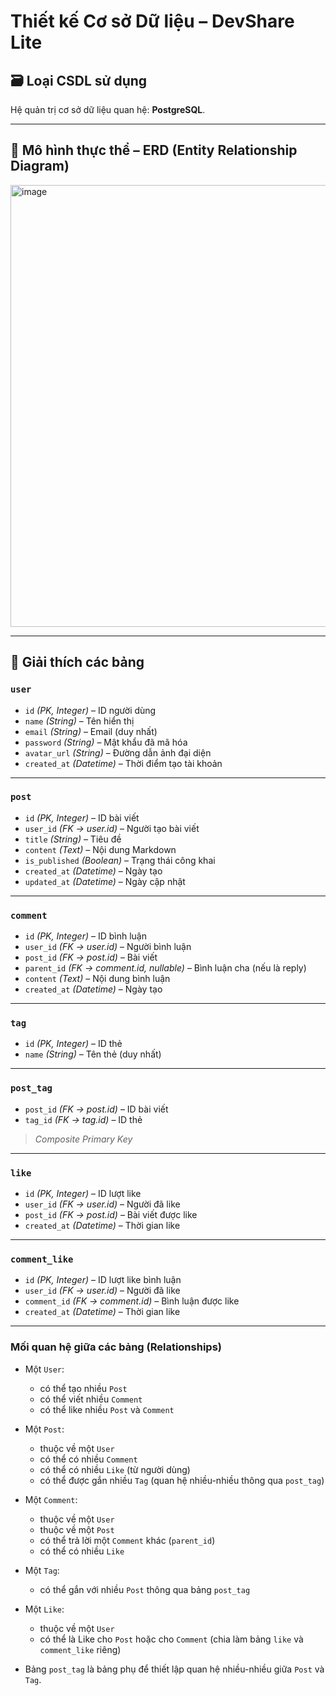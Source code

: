 
# Thiết kế Cơ sở Dữ liệu – DevShare Lite

## 🗃️ Loại CSDL sử dụng
Hệ quản trị cơ sở dữ liệu quan hệ: **PostgreSQL**.  

---

## 🔧 Mô hình thực thể – ERD (Entity Relationship Diagram)
<img width="1209" height="707" alt="image" src="https://github.com/user-attachments/assets/208e7bb7-d15e-4261-a833-2e7522528f78" />

---

## 📑 Giải thích các bảng

### `user`
- `id` *(PK, Integer)* – ID người dùng  
- `name` *(String)* – Tên hiển thị  
- `email` *(String)* – Email (duy nhất)  
- `password` *(String)* – Mật khẩu đã mã hóa  
- `avatar_url` *(String)* – Đường dẫn ảnh đại diện  
- `created_at` *(Datetime)* – Thời điểm tạo tài khoản  

---

### `post`
- `id` *(PK, Integer)* – ID bài viết  
- `user_id` *(FK → user.id)* – Người tạo bài viết  
- `title` *(String)* – Tiêu đề  
- `content` *(Text)* – Nội dung Markdown  
- `is_published` *(Boolean)* – Trạng thái công khai  
- `created_at` *(Datetime)* – Ngày tạo  
- `updated_at` *(Datetime)* – Ngày cập nhật  

---

### `comment`
- `id` *(PK, Integer)* – ID bình luận  
- `user_id` *(FK → user.id)* – Người bình luận  
- `post_id` *(FK → post.id)* – Bài viết  
- `parent_id` *(FK → comment.id, nullable)* – Bình luận cha (nếu là reply)  
- `content` *(Text)* – Nội dung bình luận  
- `created_at` *(Datetime)* – Ngày tạo  

---

### `tag`
- `id` *(PK, Integer)* – ID thẻ  
- `name` *(String)* – Tên thẻ (duy nhất)  

---

### `post_tag`
- `post_id` *(FK → post.id)* – ID bài viết  
- `tag_id` *(FK → tag.id)* – ID thẻ  
> *Composite Primary Key*  

---

### `like`
- `id` *(PK, Integer)* – ID lượt like  
- `user_id` *(FK → user.id)* – Người đã like  
- `post_id` *(FK → post.id)* – Bài viết được like  
- `created_at` *(Datetime)* – Thời gian like  

---

### `comment_like`
- `id` *(PK, Integer)* – ID lượt like bình luận  
- `user_id` *(FK → user.id)* – Người đã like  
- `comment_id` *(FK → comment.id)* – Bình luận được like  
- `created_at` *(Datetime)* – Thời gian like  

---

### Mối quan hệ giữa các bảng (Relationships)

- Một `User`:
  - có thể tạo nhiều `Post`
  - có thể viết nhiều `Comment`
  - có thể like nhiều `Post` và `Comment`

- Một `Post`:
  - thuộc về một `User`
  - có thể có nhiều `Comment`
  - có thể có nhiều `Like` (từ người dùng)
  - có thể được gắn nhiều `Tag` (quan hệ nhiều-nhiều thông qua `post_tag`)

- Một `Comment`:
  - thuộc về một `User`
  - thuộc về một `Post`
  - có thể trả lời một `Comment` khác (`parent_id`)
  - có thể có nhiều `Like`

- Một `Tag`:
  - có thể gắn với nhiều `Post` thông qua bảng `post_tag`

- Một `Like`:
  - thuộc về một `User`
  - có thể là Like cho `Post` hoặc cho `Comment` (chia làm bảng `like` và `comment_like` riêng)

- Bảng `post_tag` là bảng phụ để thiết lập quan hệ nhiều-nhiều giữa `Post` và `Tag`.
